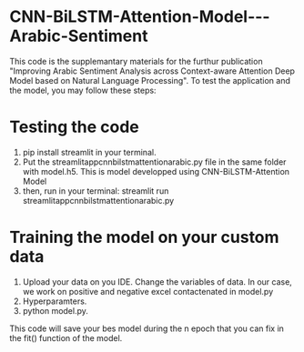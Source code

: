 # CNN-BiLSTM-Attention-Model---Arabic-Sentiment
This code is the supplemantary materials for the furthur publication "Improving Arabic Sentiment Analysis across Context-aware Attention Deep Model based on Natural Language Processing". 
To test the application and the model, you may follow these steps:
# Testing the code
1. pip install streamlit in your terminal.
2. Put the streamlitappcnnbilstmattentionarabic.py file in the same folder with model.h5. This is model developped using CNN-BiLSTM-Attention Model
3. then, run in your terminal: streamlit run streamlitappcnnbilstmattentionarabic.py
# Training the model on your custom data
1. Upload your data on you IDE. Change the variables of data. In our case, we work on positive and negative excel contactenated in model.py
2. Hyperparamters.
3. python model.py.

This code will save your bes model during the n epoch that you can fix in the fit() function of the model. 




